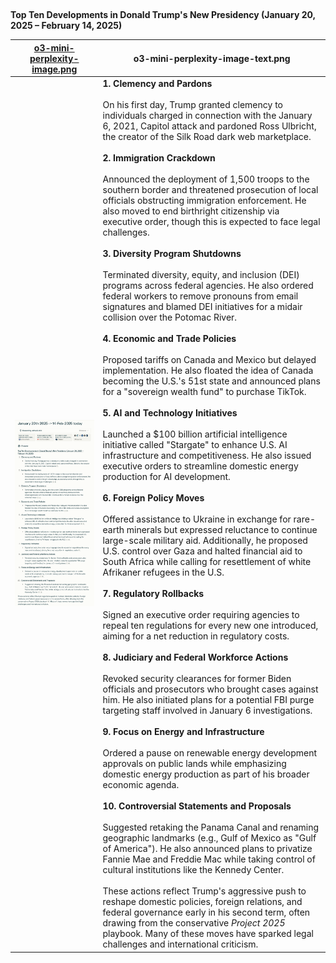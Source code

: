 ##

**Top Ten Developments in Donald Trump's New Presidency (January 20, 2025 – February 14, 2025)** 


| [o3-mini-perplexity-image.png](3-mini-perplexity-image.png) | o3-mini-perplexity-image-text.png |
|--------------------------------------------|------------------------------------------------------------|
| ![Trump Presidency](AsOf-20251402-Perplexity-Current-Trump-Presidency2.png) | **1. Clemency and Pardons**<br><br> On his first day, Trump granted clemency to individuals charged in connection with the January 6, 2021, Capitol attack and pardoned Ross Ulbricht, the creator of the Silk Road dark web marketplace. <br><br> **2. Immigration Crackdown**<br><br> Announced the deployment of 1,500 troops to the southern border and threatened prosecution of local officials obstructing immigration enforcement. He also moved to end birthright citizenship via executive order, though this is expected to face legal challenges. <br><br> **3. Diversity Program Shutdowns**<br><br> Terminated diversity, equity, and inclusion (DEI) programs across federal agencies. He also ordered federal workers to remove pronouns from email signatures and blamed DEI initiatives for a midair collision over the Potomac River. <br><br> **4. Economic and Trade Policies**<br><br> Proposed tariffs on Canada and Mexico but delayed implementation. He also floated the idea of Canada becoming the U.S.'s 51st state and announced plans for a "sovereign wealth fund" to purchase TikTok. <br><br> **5. AI and Technology Initiatives**<br><br> Launched a $100 billion artificial intelligence initiative called "Stargate" to enhance U.S. AI infrastructure and competitiveness. He also issued executive orders to streamline domestic energy production for AI development. <br><br> **6. Foreign Policy Moves**<br><br> Offered assistance to Ukraine in exchange for rare-earth minerals but expressed reluctance to continue large-scale military aid. Additionally, he proposed U.S. control over Gaza and halted financial aid to South Africa while calling for resettlement of white Afrikaner refugees in the U.S. <br><br> **7. Regulatory Rollbacks**<br><br> Signed an executive order requiring agencies to repeal ten regulations for every new one introduced, aiming for a net reduction in regulatory costs. <br><br> **8. Judiciary and Federal Workforce Actions**<br><br> Revoked security clearances for former Biden officials and prosecutors who brought cases against him. He also initiated plans for a potential FBI purge targeting staff involved in January 6 investigations. <br><br> **9. Focus on Energy and Infrastructure**<br><br> Ordered a pause on renewable energy development approvals on public lands while emphasizing domestic energy production as part of his broader economic agenda. <br><br> **10. Controversial Statements and Proposals**<br><br> Suggested retaking the Panama Canal and renaming geographic landmarks (e.g., Gulf of Mexico as "Gulf of America"). He also announced plans to privatize Fannie Mae and Freddie Mac while taking control of cultural institutions like the Kennedy Center. <br><br> These actions reflect Trump's aggressive push to reshape domestic policies, foreign relations, and federal governance early in his second term, often drawing from the conservative *Project 2025* playbook. Many of these moves have sparked legal challenges and international criticism. |
